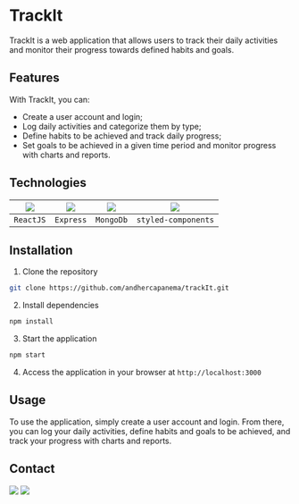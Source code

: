 # TrackIt

TrackIt is a web application that allows users to track their daily activities and monitor their progress towards defined habits and goals.

## Features

With TrackIt, you can:

- Create a user account and login;
- Log daily activities and categorize them by type;
- Define habits to be achieved and track daily progress;
- Set goals to be achieved in a given time period and monitor progress with charts and reports.

## Technologies

| <img src="https://skillicons.dev/icons?i=react" /> | <img src="https://skillicons.dev/icons?i=express" /> | <img src="https://skillicons.dev/icons?i=mongodb" /> | <img src="https://skillicons.dev/icons?i=styledcomponents" /> |
| :---: | :---: | :---: | :---: |
| `ReactJS` | `Express` | `MongoDb` | `styled-components` |

## Installation

1. Clone the repository

```BASH
git clone https://github.com/andhercapanema/trackIt.git
```

2. Install dependencies

```BASH
npm install
```

3. Start the application

```BASH
npm start
```

4. Access the application in your browser at `http://localhost:3000`

## Usage

To use the application, simply create a user account and login. From there, you can log your daily activities, define habits and goals to be achieved, and track your progress with charts and reports.

## Contact

<a href="https://www.linkedin.com/in/andhercapanema/" target="_blank"><img src="https://img.shields.io/badge/LinkedIn-andhercapanema-informational"></a>
<a href="mailto:andhercapanema@gmail.com"><img src="https://img.shields.io/badge/Email-andhercapanema%40gmail.com-red"></a>
